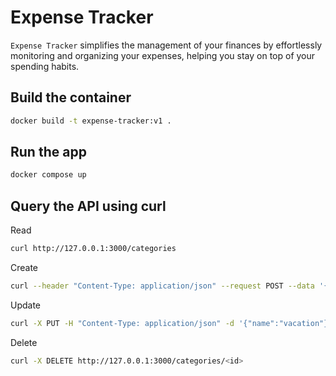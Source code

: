 # Expense Tracker

`Expense Tracker` simplifies the management of your finances by effortlessly monitoring and organizing your expenses, helping you stay on top of your spending habits.

## Build the container

```bash
docker build -t expense-tracker:v1 .
```

## Run the app

```bash
docker compose up
```

## Query the API using curl

Read

```bash
curl http://127.0.0.1:3000/categories
```

Create

```bash
curl --header "Content-Type: application/json" --request POST --data '{"name":"college"}' http://127.0.0.1:3000/categories
```

Update

```bash
curl -X PUT -H "Content-Type: application/json" -d '{"name":"vacation"}' http://127.0.0.1:3000/categories/<id>

```

Delete

```bash
curl -X DELETE http://127.0.0.1:3000/categories/<id>
```
